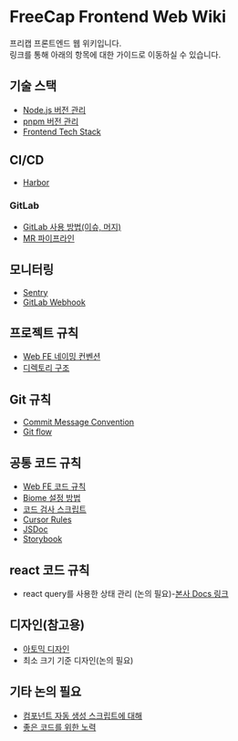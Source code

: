 # FreeCap Frontend Web Wiki
프리캡 프론트엔드 웹 위키입니다.  
링크를 통해 아래의 항목에 대한 가이드로 이동하실 수 있습니다.



## 기술 스택
+ [Node.js 버전 관리](nvm.md)
+ [pnpm 버전 관리](Corepack.md)
+ [Frontend Tech Stack](Frontend-Tech-Stack.md)

## CI/CD
+ [Harbor](Harbor.md)
### GitLab
+ [GitLab 사용 방법(이슈, 머지)](GitLab-사용-방법.md)
+ [MR 파이프라인](MR-파이프라인.md)

## 모니터링
+ [Sentry](Sentry.md)
+ [GitLab Webhook](GitLab-Webhook.md)

## 프로젝트 규칙
+ [Web FE 네이밍 컨벤션](Web-FE-네이밍-컨벤션.md)
+ [디렉토리 구조](디렉토리-구조.md)

## Git 규칙
+ [Commit Message Convention](Commit-Message-Convention.md)
+ [Git flow](Git-flow.md)

## 공통 코드 규칙
+ [Web FE 코드 규칙](Web-FE-코드-규칙.md)
+ [Biome 설정 방법](Biome-설정-방법.md)
+ [코드 검사 스크립트](코드-검사-스크립트.md)
+ [Cursor Rules](Cursor-Rules.md)
+ [JSDoc](JSDoc.md)
+ [Storybook](Storybook.md)

## react 코드 규칙
+ react query를 사용한 상태 관리 (논의 필요)-[본사 Docs 링크](https://docs.sooplive.com/front/Sooplive[App]/state-management)

## 디자인(참고용)
+ [아토믹 디자인](https://tech.kakaoent.com/front-end/2022/220505-how-page-part-use-atomic-design-system/)
+ 최소 크기 기준 디자인(논의 필요)

## 기타 논의 필요
+ [컴포넌트 자동 생성 스크립트에 대해](https://docs.sooplive.com/front/Sooplive[Web]/Common/create-component-script)
+ [좋은 코드를 위한 노력](좋은-코드를-위한-노력)


